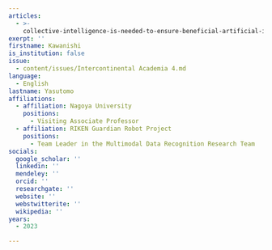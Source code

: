 ```yaml
---
articles:
  - >-
    collective-intelligence-is-needed-to-ensure-beneficial-artificial-intelligence
exerpt: ''
firstname: Kawanishi
is_institution: false
issue:
  - content/issues/Intercontinental Academia 4.md
language:
  - English
lastname: Yasutomo
affiliations:
  - affiliation: Nagoya University
    positions:
      - Visiting Associate Professor
  - affiliation: RIKEN Guardian Robot Project
    positions:
      - Team Leader in the Multimodal Data Recognition Research Team
socials:
  google_scholar: ''
  linkedin: ''
  mendeley: ''
  orcid: ''
  researchgate: ''
  website: ''
  webstwitterite: ''
  wikipedia: ''
years:
  - 2023

---
```

